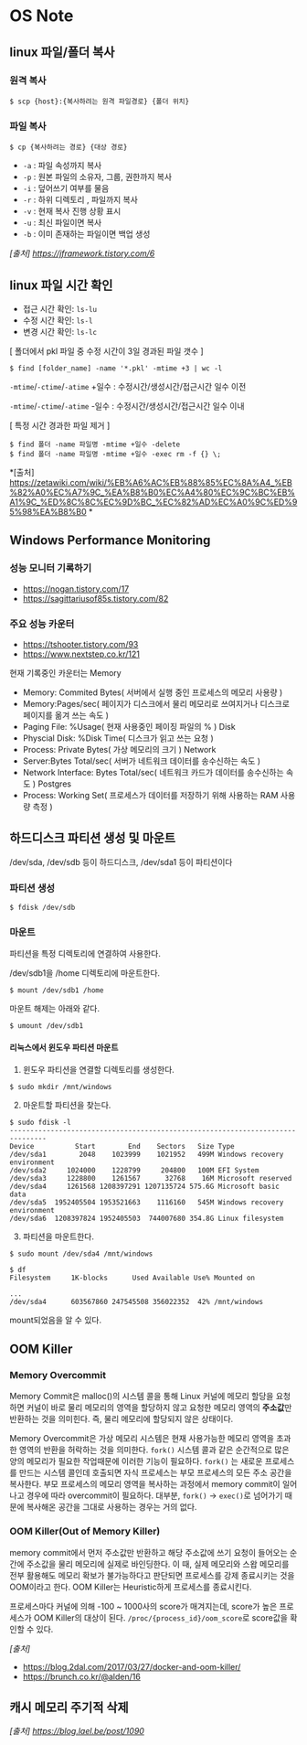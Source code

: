 # OS Note

## linux 파일/폴더 복사
### 원격 복사
```console
$ scp {host}:{복사하려는 원격 파일경로} {폴더 위치}
```
### 파일 복사 
```console
$ cp {복사하려는 경로} {대상 경로}
```
- `-a` : 파일 속성까지 복사
- `-p` : 원본 파일의 소유자, 그룹, 권한까지 복사
- `-i` : 덮어쓰기 여부를 물음
- `-r` : 하위 디렉토리 , 파일까지 복사
- `-v` : 현재 복사 진행 상황 표시
- `-u` : 최신 파일이면 복사
- `-b` : 이미 존재하는 파일이면 백업 생성

*[출처] https://jframework.tistory.com/6*


## linux 파일 시간 확인
- 접근 시간 확인: `ls-lu`
- 수정 시간 확인: `ls-l`
- 변경 시간 확인: `ls-lc`

[ 폴더에서 pkl 파일 중 수정 시간이 3일 경과된 파일 갯수 ]
```console 
$ find [folder_name] -name '*.pkl' -mtime +3 | wc -l
```
`-mtime`/`-ctime`/`-atime` +일수 : 수정시간/생성시간/접근시간 일수 이전

`-mtime`/`-ctime`/`-atime` -일수 : 수정시간/생성시간/접근시간 일수 이내

[ 특정 시간 경과한 파일 제거 ]
```console
$ find 폴더 -name 파일명 -mtime +일수 -delete
$ find 폴더 -name 파일명 -mtime +일수 -exec rm -f {} \;
```

*[출처] https://zetawiki.com/wiki/%EB%A6%AC%EB%88%85%EC%8A%A4_%EB%82%A0%EC%A7%9C_%EA%B8%B0%EC%A4%80%EC%9C%BC%EB%A1%9C_%ED%8C%8C%EC%9D%BC_%EC%82%AD%EC%A0%9C%ED%95%98%EA%B8%B0 *

## Windows Performance Monitoring 
### 성능 모니터 기록하기
- https://nogan.tistory.com/17
- https://sagittariusof85s.tistory.com/82


### 주요 성능 카운터 
- https://tshooter.tistory.com/93
- https://www.nextstep.co.kr/121

현재 기록중인 카운터는 
Memory 
- Memory: Commited Bytes( 서버에서 실행 중인 프로세스의 메모리 사용량 ) 
- Memory:Pages/sec( 페이지가 디스크에서 물리 메모리로 쓰여지거나 디스크로 페이지를 옮겨 쓰는 속도 )
- Paging File: %Usage( 현재 사용중인 페이징 파일의 % )
Disk
- Physcial Disk: %Disk Time( 디스크가 읽고 쓰는 요청 )
- Process: Private Bytes( 가상 메모리의 크기 ) 
Network
- Server:Bytes Total/sec( 서버가 네트워크 데이터를 송수신하는 속도 )
- Network Interface: Bytes Total/sec( 네트워크 카드가 데이터를 송수신하는 속도 )
Postgres
- Process: Working Set( 프로세스가 데이터를 저장하기 위해 사용하는 RAM 사용량 측정 )  

## 하드디스크 파티션 생성 및 마운트
/dev/sda, /dev/sdb 등이 하드디스크, /dev/sda1 등이 파티션이다

### 파티션 생성
```console
$ fdisk /dev/sdb
```
### 마운트
파티션을 특정 디렉토리에 연결하여 사용한다.

/dev/sdb1을 /home 디렉토리에 마운트한다.
```console
$ mount /dev/sdb1 /home
```

마운트 해제는 아래와 같다.
```console
$ umount /dev/sdb1
```

#### 리눅스에서 윈도우 파티션 마운트
1. 윈도우 파티션을 연결할 디렉토리를 생성한다.
```console
$ sudo mkdir /mnt/windows
```

2. 마운트할 파티션을 찾는다.
```console
$ sudo fdisk -l 
-------------------------------------------------------------------------------
Device          Start        End    Sectors   Size Type
/dev/sda1        2048    1023999    1021952   499M Windows recovery environment
/dev/sda2     1024000    1228799     204800   100M EFI System
/dev/sda3     1228800    1261567      32768    16M Microsoft reserved
/dev/sda4     1261568 1208397291 1207135724 575.6G Microsoft basic data
/dev/sda5  1952405504 1953521663    1116160   545M Windows recovery environment
/dev/sda6  1208397824 1952405503  744007680 354.8G Linux filesystem
```

3. 파티션을 마운트한다.
```console
$ sudo mount /dev/sda4 /mnt/windows
```

```console
$ df
Filesystem     1K-blocks      Used Available Use% Mounted on

...
/dev/sda4      603567860 247545508 356022352  42% /mnt/windows
```
mount되었음을 알 수 있다.

## OOM Killer
### Memory Overcommit

Memory Commit은 malloc()의 시스템 콜을 통해 Linux 커널에 메모리 할당을 요청하면 커널이 바로 물리 메모리의 영역을 할당하지 않고 요청한 메모리 영역의 **주소값**만 반환하는 것을 의미힌다. 
즉, 물리 메모리에 할당되지 않은 상태이다.

Memory Overcommit은 가상 메모리 시스템은 현재 사용가능한 메모리 영역을 초과한 영역의 반환을 허락하는 것을 의미한다.
`fork()` 시스템 콜과 같은 순간적으로 많은 양의 메모리가 필요한 작업때문에 이러한 기능이 필요하다. 
`fork()` 는 새로운 프로세스를 만드는 시스템 콜인데 호출되면 자식 프로세스는 부모 프로세스의 모든 주소 공간을 복사한다.
부모 프로세스의 메모리 영역을 복사하는 과정에서 memory commit이 일어나고 경우에 따라 overcommit이 필요하다. 
대부분, `fork()` -> `exec()`로 넘어가기 때문에 복사해온 공간을 그대로 사용하는 경우는 거의 없다. 



### OOM Killer(Out of Memory Killer)
memory commit에서 먼저 주소값만 반환하고 해당 주소값에 쓰기 요청이 들어오는 순간에 주소값을 물리 메모리에 실제로 바인딩한다. 
이 때, 실제 메모리와 스왑 메모리를 전부 활용해도 메모리 확보가 불가능하다고 판단되면 프로세스를 강제 종료시키는 것을 OOM이라고 한다.
OOM Killer는 Heuristic하게 프로세스를 종료시킨다.

프로세스마다 커널에 의해 -100 ~ 1000사의 score가 매겨지는데, score가 높은 프로세스가 OOM Killer의 대상이 된다.
`/proc/{process_id}/oom_score`로 score값을 확인할 수 있다.

*[출처]*
- https://blog.2dal.com/2017/03/27/docker-and-oom-killer/
- https://brunch.co.kr/@alden/16


## 캐시 메모리 주기적 삭제

*[출처] https://blog.lael.be/post/1090*